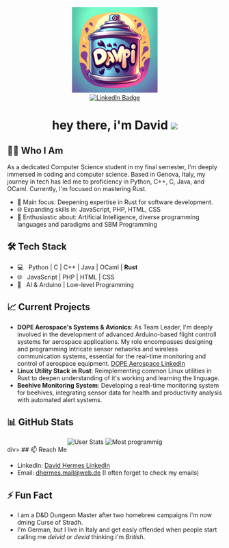 <div id="header" align="center">
  <img src="dampi.png" width="200"/>
  <div id="badges">
    <a href="https://www.linkedin.com/in/david-hermes-46168226a">
      <img src="https://img.shields.io/badge/LinkedIn-blue?style=for-the-badge&logo=linkedin&logoColor=white" alt="LinkedIn Badge"/>
    </a>
  </div>
  <h1>
    hey there, i'm David
    <img src="https://media.giphy.com/media/hvRJCLFzcasrR4ia7z/giphy.gif" width="30px"/>
  </h1>
</div>

## 👨‍💻 Who I Am
As a dedicated Computer Science student in my final semester, I'm deeply immersed in coding and computer science. Based in Genova, Italy, my journey in tech has led me to proficiency in Python, C++, C, Java, and OCaml. Currently, I'm focused on mastering Rust.

- 🌟 Main focus: Deepening expertise in Rust for software development.
- 🌐 Expanding skills in: JavaScript, PHP, HTML, CSS
- 🤖 Enthusiastic about: Artificial Intelligence, diverse programming languages and paradigms and SBM Programming

## 🛠 Tech Stack

- 💻 &nbsp; Python | C | C++ | Java | OCaml | **Rust**
- 🌐 &nbsp; JavaScript | PHP | HTML | CSS
- 🚀 &nbsp; AI & Arduino | Low-level Programming

## 📈 Current Projects

- **DOPE Aerospace's Systems & Avionics**: As Team Leader, I'm deeply involved in the development of advanced Arduino-based flight controll systems for aerospace applications. My role encompasses designing and programming intricate sensor networks and wireless communication systems, essential for the real-time monitoring and control of aerospace equipment. [DOPE Aerospace LinkedIn](https://www.linkedin.com/company/dope-aerospace-unige/)
- **Linux Utility Stack in Rust**: Reimplementing common Linux utilities in Rust to deepen understanding of it's working and learning the linguage.
- **Beehive Monitoring System**: Developing a real-time monitoring system for beehives, integrating sensor data for health and productivity analysis with automated alert systems.

## 📊 GitHub Stats
<div align="center">
  <img src="https://github-readme-streak-stats.herokuapp.com/?user=BoostedDampi&theme=vue-dark&hide_border=true" alt="User Stats"/>
  <img src="https://github-readme-stats.vercel.app/api/top-langs/?username=BoostedDampi&theme=vue-dark&show_icons=true&hide_border=true&layout=compact" alt="Most programmig"/>  
</div>div>
## 📫 Reach Me

- LinkedIn: [David Hermes LinkedIn](https://www.linkedin.com/in/david-hermes-46168226a)
- Email: dhermes.mail@web.de (I often forget to check my emails)

## ⚡ Fun Fact

- I am a D&D Dungeon Master after two homebrew campaigns i'm now dming Curse of Stradh. 
- I'm German, but I live in Italy and get easly offended when people start calling me _deivid_ or _devid_ thinking i'm _British_.

<!-- Proudly created by David Hermes with passion and chatGPT <3 -->

